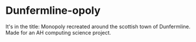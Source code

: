 # Dunfermline-opoly
It's in the title: Monopoly recreated around the scottish town of Dunfermline. Made for an AH computing science project.
